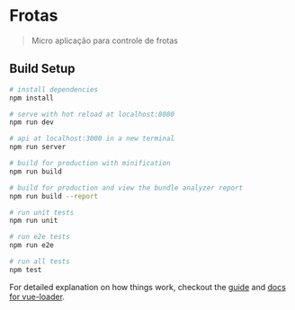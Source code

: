 # Frotas

> Micro aplicação para controle de frotas

## Build Setup

``` bash
# install dependencies
npm install

# serve with hot reload at localhost:8080
npm run dev

# api at localhost:3000 in a new terminal
npm run server

# build for production with minification
npm run build

# build for production and view the bundle analyzer report
npm run build --report

# run unit tests
npm run unit

# run e2e tests
npm run e2e

# run all tests
npm test
```

For detailed explanation on how things work, checkout the [guide](http://vuejs-templates.github.io/webpack/) and [docs for vue-loader](http://vuejs.github.io/vue-loader).
